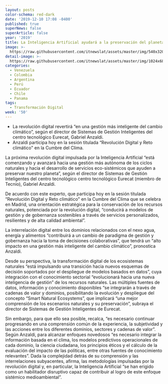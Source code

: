 ```yaml
---
layout: posts
color-schema: red-dark
date: '2019-12-10 17:08 -0400'
published: true
superNews: false
superArticle: false
year: '2019'
title: La Inteligencia Artificial ayudará a la preservación del planeta
image: >-
  https://raw.githubusercontent.com/itnewslat/assets/master/img/540x320/Cumbre-del-Clima-p.jpg
detail-image: >-
  https://raw.githubusercontent.com/itnewslat/assets/master/img/1024x680/Cumbre-del-Clima-g.jpg
categories:
  - Venezuela
  - Colombia
  - Argentina
  - Perú
  - Ecuador
  - Chile
  - Panama
tags:
  - Transformación Digital
week: '50'
---
```

-	La revolución digital revertirá “en una gestión más inteligente del cambio climático”, según el director de Sistemas de Gestión Inteligentes del centro tecnológico Eurecat, Gabriel Anzaldi.
-	Anzaldi participa hoy en la sesión titulada “Revolución Digital y Reto climático" en la Cumbre del Clima.

La próxima revolución digital impulsada por la Inteligencia Artificial “está comenzando y avanzará hacia una gestión más autónoma de los ciclos naturales y hacia el desarrollo de servicios eco-sistémicos que ayuden a preservar nuestro planeta”, según el director de Sistemas de Gestión Inteligentes del centro tecnológico centro tecnológico Eurecat (miembro de Tecnio), Gabriel Anzaldi.

De acuerdo con este experto, que participa hoy en la sesión titulada “Revolución Digital y Reto climático" en la Cumbre del Clima que se celebra en Madrid, una orientación estratégica para la conservación de los recursos naturales, potenciada por la revolución digital, “conducirá a modelos de gestión y de gobernanza sostenibles a través de servicios personalizados, resilientes y de alta calidad ambiental”.

La interrelación digital entre los dominios relacionados con el nexo agua, energía y alimentos “contribuirá a un cambio de paradigma de gestión y gobernanza hacia la toma de decisiones colaborativas”, que tendrá un “alto impacto en una gestión más inteligente del cambio climático”, pronostica Anzaldi.

Desde su perspectiva, la transformación digital de los ecosistemas naturales “está impulsando una transición hacia nuevos esquemas de decisión soportados por el despliegue de modelos basados en datos”, cuya integración con el conocimiento sectorial “evolucionará hacia una nueva inteligencia de gestión” de los recursos naturales.
Las múltiples fuentes de datos, información y conocimiento disponibles “se integrarán a través de cadenas de valor y dominios, posibilitando la evolución y despliegue del concepto “Smart Natural Ecosystems”, que implicará “una mejor comprensión de los escenarios naturales y su preservación”, subraya el director de Sistemas de Gestión Inteligentes de Eurecat. 

Sin embargo, para que ello sea posible, recalca, “es necesario continuar progresando en una comprensión común de la experiencia, la subjetividad y las acciones entre los diferentes dominios, sectores y cadenas de valor”.
Según Anzaldi, para alcanzar enfoques novedosos “es necesario integrar la información basada en el clima, los modelos predictivos operacionales de cada dominio, la ciencia ciudadana, los principios éticos y el cálculo de la evaluación del impacto de las políticas, entre otras fuentes de conocimiento relevantes”. Dada la complejidad detrás de su comprensión y las interrelaciones subyacentes, afirma, las metodologías impulsadas por la revolución digital y, en particular, la Inteligencia Artificial “se han erigido como un habilitador disruptivo capaz de contribuir al logro de este enfoque sistémico medioambiental”.